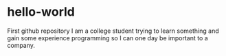 # hello-world
First github repository
I am a college student trying to learn something and gain some experience programming so I can one day be important to a company. 
